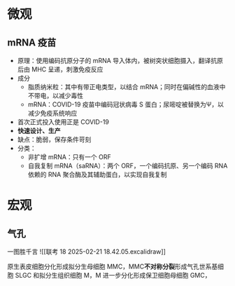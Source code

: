# 微观
## mRNA 疫苗
- 原理：使用编码抗原分子的 mRNA 导入体内，被树突状细胞摄入，翻译抗原后由 MHC 呈递，刺激免疫反应
- 成分
	- 脂质纳米粒：其中有带正电类型，以结合 mRNA；同时在偏碱性的血液中不带电，以减少毒性
	- mRNA：COVID-19 疫苗中编码冠状病毒 S 蛋白；尿嘧啶被替换为Ψ，以减少免疫系统响应
- 首次正式投入使用正是 COVID-19
- **快速设计、生产**
- 缺点：脆弱，保存条件苛刻
- 分类：
	- 非扩增 mRNA：只有一个 ORF
	- 自我复制 mRNA（saRNA）：两个 ORF，一个编码抗原、另一个编码 RNA 依赖的 RNA 聚合酶及其辅助蛋白，以实现自我复制
# 宏观
## 气孔
一图胜千言
![[联考 18 2025-02-21 18.42.05.excalidraw]]

原生表皮细胞分化形成拟分生母细胞 MMC，MMC**不对称分裂**形成气孔世系基细胞 SLGC 和拟分生组织细胞 M，M 进一步分化形成保卫细胞母细胞 GMC，